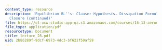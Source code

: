 ```yaml
---
content_type: resource
description: 'Equilibrium BL''s: Clauser Hypothesis. Dissipation Formulas and Integral
  Closure (continued)'
file: https://ol-ocw-studio-app-qa.s3.amazonaws.com/courses/16-13-aerodynamics-of-viscous-fluids-fall-2003/2b86289f9dcf69734dc3bf622f59af59_lecture_28.pdf
file_type: application/pdf
resourcetype: Document
title: lecture_28.pdf
uid: 2b86289f-9dcf-6973-4dc3-bf622f59af59
---
```

